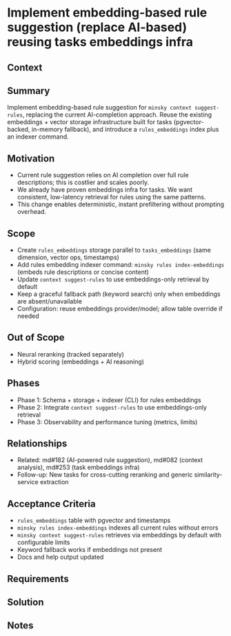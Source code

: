 # Implement embedding-based rule suggestion (replace AI-based) reusing tasks embeddings infra

## Context

## Summary
Implement embedding-based rule suggestion for `minsky context suggest-rules`, replacing the current AI-completion approach. Reuse the existing embeddings + vector storage infrastructure built for tasks (pgvector-backed, in-memory fallback), and introduce a `rules_embeddings` index plus an indexer command.

## Motivation
- Current rule suggestion relies on AI completion over full rule descriptions; this is costlier and scales poorly.
- We already have proven embeddings infra for tasks. We want consistent, low-latency retrieval for rules using the same patterns.
- This change enables deterministic, instant prefiltering without prompting overhead.

## Scope
- Create `rules_embeddings` storage parallel to `tasks_embeddings` (same dimension, vector ops, timestamps)
- Add rules embedding indexer command: `minsky rules index-embeddings` (embeds rule descriptions or concise content)
- Update `context suggest-rules` to use embeddings-only retrieval by default
- Keep a graceful fallback path (keyword search) only when embeddings are absent/unavailable
- Configuration: reuse embeddings provider/model; allow table override if needed

## Out of Scope
- Neural reranking (tracked separately)
- Hybrid scoring (embeddings + AI reasoning)

## Phases
- Phase 1: Schema + storage + indexer (CLI) for rules embeddings
- Phase 2: Integrate `context suggest-rules` to use embeddings-only retrieval
- Phase 3: Observability and performance tuning (metrics, limits)

## Relationships
- Related: md#182 (AI-powered rule suggestion), md#082 (context analysis), md#253 (task embeddings infra)
- Follow-up: New tasks for cross-cutting reranking and generic similarity-service extraction

## Acceptance Criteria
- `rules_embeddings` table with pgvector and timestamps
- `minsky rules index-embeddings` indexes all current rules without errors
- `minsky context suggest-rules` retrieves via embeddings by default with configurable limits
- Keyword fallback works if embeddings not present
- Docs and help output updated

## Requirements

## Solution

## Notes
